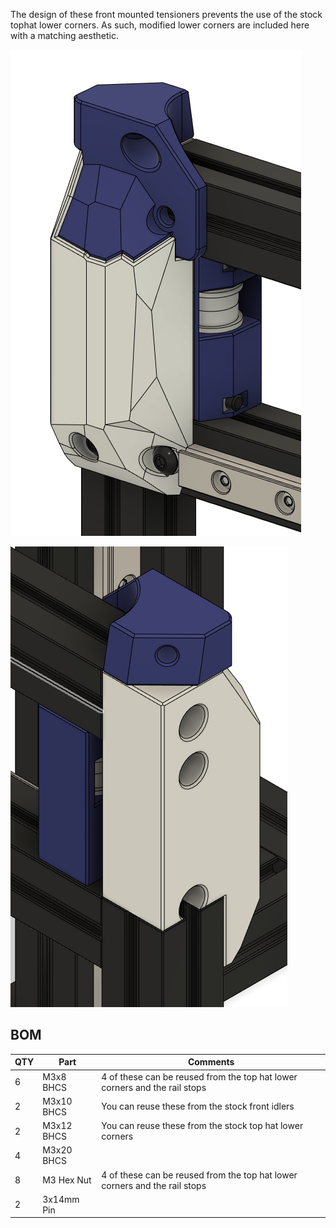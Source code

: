 The design of these front mounted tensioners prevents the use of the stock tophat lower corners. As such, modified lower corners are included here with a matching aesthetic.

![Image of Stealth Zero Gantry](../Images/V0.1-B_Tensioner_Inner_Rear.png)

![Image of Stealth Zero Gantry](../Images/V0.1-B_Tensioner_Outer_Front.png)

BOM
---
| QTY | Part | Comments |
| --- | --- | --- |
| 6 | M3x8 BHCS | 4 of these can be reused from the top hat lower corners and the rail stops |
| 2 | M3x10 BHCS | You can reuse these from the stock front idlers |
| 2 | M3x12 BHCS | You can reuse these from the stock top hat lower corners |
| 4 | M3x20 BHCS | |
| 8 | M3 Hex Nut | 4 of these can be reused from the top hat lower corners and the rail stops |
| 2 | 3x14mm Pin | |
